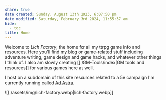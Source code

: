 ```yaml
---
share: true
date created: Sunday, August 13th 2023, 6:07:50 pm
date modified: Saturday, February 3rd 2024, 11:55:37 am
hide:
  - toc
title: Home
---
```



Welcome to *Lich Factory*, the home for all my ttrpg game info and resources. Here you'll find [my blog](https://lichfactory.com/cryptography/) on game-related stuff including adventure writing, game design and game hacks, and whatever other things I think of. I also am slowly creating [[./GM-Tools/index|GM tools and resources]] for various games here as well. 

I host on a subdomain of this site resources related to a 5e campaign I'm currently running called [Ad Astra](https://adastra.lichfactory.com). 

![[./assets/img/lich-factory.webp|lich-factory.webp]]